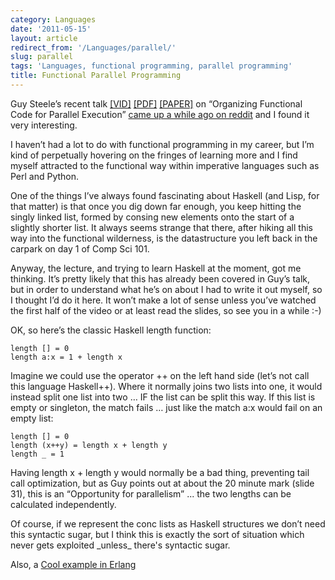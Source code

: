 ```yaml
---
category: Languages
date: '2011-05-15'
layout: article
redirect_from: '/Languages/parallel/'
slug: parallel
tags: 'Languages, functional programming, parallel programming'
title: Functional Parallel Programming
---
```


Guy Steele’s recent talk [\[VID\]](http://www.vimeo.com/6624203)
[\[PDF\]](http://research.sun.com/projects/plrg/Publications/ICFPAugust2009Steele.pdf)
[\[PAPER\]](http://portal.acm.org/citation.cfm?id=1596550.1596551) on
“Organizing Functional Code for Parallel Execution” [came up a while ago
on
reddit](http://www.reddit.com/r/programming/comments/b0eck/or_foldl_and_foldr_considered_slightly_harmful/)
and I found it very interesting.

I haven’t had a lot to do with functional programming in my career, but
I’m kind of perpetually hovering on the fringes of learning more and I
find myself attracted to the functional way within imperative languages
such as Perl and Python.

One of the things I’ve always found fascinating about Haskell (and Lisp,
for that matter) is that once you dig down far enough, you keep hitting
the singly linked list, formed by consing new elements onto the start of
a slightly shorter list. It always seems strange that there, after
hiking all this way into the functional wilderness, is the datastructure
you left back in the carpark on day 1 of Comp Sci 101.

Anyway, the lecture, and trying to learn Haskell at the moment, got me
thinking. It’s pretty likely that this has already been covered in Guy’s
talk, but in order to understand what he’s on about I had to write it
out myself, so I thought I’d do it here. It won’t make a lot of sense
unless you’ve watched the first half of the video or at least read the
slides, so see you in a while :-)

OK, so here’s the classic Haskell length function:

``` {.sourceCode .haskell}
length [] = 0
length a:x = 1 + length x
```

Imagine we could use the operator ++ on the left hand side (let’s not
call this language Haskell++). Where it normally joins two lists into
one, it would instead split one list into two … IF the list can be split
this way. If this list is empty or singleton, the match fails … just
like the match a:x would fail on an empty list:

``` {.sourceCode .haskell}
length [] = 0
length (x++y) = length x + length y
length _ = 1
```

Having length x + length y would normally be a bad thing, preventing
tail call optimization, but as Guy points out at about the 20 minute
mark (slide 31), this is an “Opportunity for parallelism” ... the two
lengths can be calculated independently.

Of course, if we represent the conc lists as Haskell structures we don’t
need this syntactic sugar, but I think this is exactly the sort of
situation which never gets exploited \_unless\_ there's syntactic sugar.

Also, a [Cool example in
Erlang](http://dustin.github.com/2010/03/04/erlang-conc.html)
